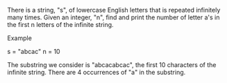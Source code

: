 There is a string, "s", of lowercase English letters that is repeated infinitely many times. Given an integer, "n", find and print the number of letter a's in the first n letters of the infinite string.

Example

s = "abcac"
n = 10

The substring we consider is "abcacabcac", the first 10 characters of the infinite string. There are 4 occurrences of "a" in the substring.
